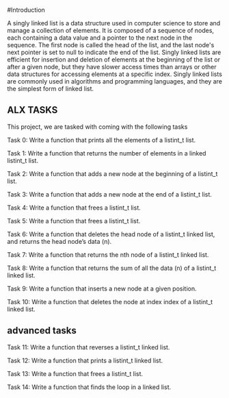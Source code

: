 #Introduction

A singly linked list is a data structure used in computer science to store and manage a collection of elements. It is composed of a sequence of nodes, each containing a data value and a pointer to the next node in the sequence. The first node is called the head of the list, and the last node's next pointer is set to null to indicate the end of the list. Singly linked lists are efficient for insertion and deletion of elements at the beginning of the list or after a given node, but they have slower access times than arrays or other data structures for accessing elements at a specific index. Singly linked lists are commonly used in algorithms and programming languages, and they are the simplest form of linked list.

## ALX TASKS
This project, we are tasked with coming with the following tasks

Task 0: Write a function that prints all the elements of a listint_t list.

Task 1: Write a function that returns the number of elements in a linked listint_t list.

Task 2: Write a function that adds a new node at the beginning of a listint_t list.

Task 3: Write a function that adds a new node at the end of a listint_t list.

Task 4: Write a function that frees a listint_t list.

Task 5: Write a function that frees a listint_t list.

Task 6: Write a function that deletes the head node of a listint_t linked list, and returns the head node’s data (n).

Task 7: Write a function that returns the nth node of a listint_t linked list.

Task 8: Write a function that returns the sum of all the data (n) of a listint_t linked list.

Task 9: Write a function that inserts a new node at a given position.

Task 10: Write a function that deletes the node at index index of a listint_t linked list.

## advanced tasks
Task 11: Write a function that reverses a listint_t linked list.

Task 12: Write a function that prints a listint_t linked list.

Task 13: Write a function that frees a listint_t list.

Task 14: Write a function that finds the loop in a linked list.

